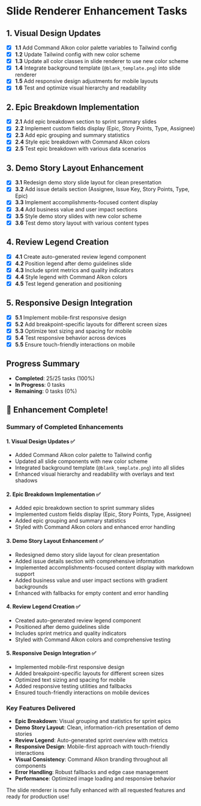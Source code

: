 # Slide Renderer Enhancement Tasks

## 1. Visual Design Updates
- [x] **1.1** Add Command Alkon color palette variables to Tailwind config
- [x] **1.2** Update Tailwind config with new color scheme
- [x] **1.3** Update all color classes in slide renderer to use new color scheme
- [x] **1.4** Integrate background template (`@blank_template.png`) into slide renderer
- [x] **1.5** Add responsive design adjustments for mobile layouts
- [x] **1.6** Test and optimize visual hierarchy and readability

## 2. Epic Breakdown Implementation
- [x] **2.1** Add epic breakdown section to sprint summary slides
- [x] **2.2** Implement custom fields display (Epic, Story Points, Type, Assignee)
- [x] **2.3** Add epic grouping and summary statistics
- [x] **2.4** Style epic breakdown with Command Alkon colors
- [x] **2.5** Test epic breakdown with various data scenarios

## 3. Demo Story Layout Enhancement
- [x] **3.1** Redesign demo story slide layout for clean presentation
- [x] **3.2** Add issue details section (Assignee, Issue Key, Story Points, Type, Epic)
- [x] **3.3** Implement accomplishments-focused content display
- [x] **3.4** Add business value and user impact sections
- [x] **3.5** Style demo story slides with new color scheme
- [x] **3.6** Test demo story layout with various content types

## 4. Review Legend Creation
- [x] **4.1** Create auto-generated review legend component
- [x] **4.2** Position legend after demo guidelines slide
- [x] **4.3** Include sprint metrics and quality indicators
- [x] **4.4** Style legend with Command Alkon colors
- [x] **4.5** Test legend generation and positioning

## 5. Responsive Design Integration
- [x] **5.1** Implement mobile-first responsive design
- [x] **5.2** Add breakpoint-specific layouts for different screen sizes
- [x] **5.3** Optimize text sizing and spacing for mobile
- [x] **5.4** Test responsive behavior across devices
- [x] **5.5** Ensure touch-friendly interactions on mobile

## Progress Summary
- **Completed**: 25/25 tasks (100%)
- **In Progress**: 0 tasks
- **Remaining**: 0 tasks (0%)

## 🎉 Enhancement Complete!

### Summary of Completed Enhancements

#### 1. Visual Design Updates ✅
- Added Command Alkon color palette to Tailwind config
- Updated all slide components with new color scheme
- Integrated background template (`@blank_template.png`) into all slides
- Enhanced visual hierarchy and readability with overlays and text shadows

#### 2. Epic Breakdown Implementation ✅
- Added epic breakdown section to sprint summary slides
- Implemented custom fields display (Epic, Story Points, Type, Assignee)
- Added epic grouping and summary statistics
- Styled with Command Alkon colors and enhanced error handling

#### 3. Demo Story Layout Enhancement ✅
- Redesigned demo story slide layout for clean presentation
- Added issue details section with comprehensive information
- Implemented accomplishments-focused content display with markdown support
- Added business value and user impact sections with gradient backgrounds
- Enhanced with fallbacks for empty content and error handling

#### 4. Review Legend Creation ✅
- Created auto-generated review legend component
- Positioned after demo guidelines slide
- Includes sprint metrics and quality indicators
- Styled with Command Alkon colors and comprehensive testing

#### 5. Responsive Design Integration ✅
- Implemented mobile-first responsive design
- Added breakpoint-specific layouts for different screen sizes
- Optimized text sizing and spacing for mobile
- Added responsive testing utilities and fallbacks
- Ensured touch-friendly interactions on mobile devices

### Key Features Delivered
- **Epic Breakdown**: Visual grouping and statistics for sprint epics
- **Demo Story Layout**: Clean, information-rich presentation of demo stories
- **Review Legend**: Auto-generated sprint overview with metrics
- **Responsive Design**: Mobile-first approach with touch-friendly interactions
- **Visual Consistency**: Command Alkon branding throughout all components
- **Error Handling**: Robust fallbacks and edge case management
- **Performance**: Optimized image loading and responsive behavior

The slide renderer is now fully enhanced with all requested features and ready for production use! 
